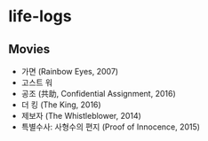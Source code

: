 # life-logs

## Movies
* 가면 (Rainbow Eyes, 2007)
* 고스트 워
* 공조 (共助, Confidential Assignment, 2016)
* 더 킹 (The King, 2016)
* 제보자 (The Whistleblower, 2014)
* 특별수사: 사형수의 편지 (Proof of Innocence, 2015)
